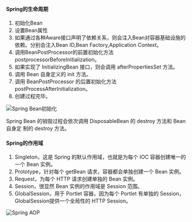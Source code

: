 #### Spring的生命周期

1. 初始化Bean
2. 设置Bean属性
3. 如果通过各种Aware接口声明了依赖关系，则会注入Bean对容器基础设施的依赖。分别会注入Bean ID,Bean Factory,Application Context。
4. 调用BeanPostProcessor的前置初始化方法postprocessorBeforeInitialization。
5. 如果实现了 InitializingBean 接口，则会调用 afterPropertiesSet 方法。
6. 调用 Bean 自身定义的 init 方法。
7. 调用 BeanPostProcessor 的后置初始化方法 postProcessAfterInitialization。
8. 创建过程完毕。

![Spring Bean初始化](https://github.com/ljcan/Review/blob/master/Java/pictures/%E6%90%9C%E7%8B%97%E6%88%AA%E5%9B%BE20190317150626.png)

Spring Bean 的销毁过程会依次调用 DisposableBean 的 destroy 方法和 Bean 自身定
制的 destroy 方法。

#### Spring的作用域
1. Singleton，这是 Spring 的默认作用域，也就是为每个 IOC 容器创建唯一的一个 Bean 实例。
2. Prototype，针对每个 getBean 请求，容器都会单独创建一个 Bean 实例。
3. Request，为每个 HTTP 请求创建单独的 Bean 实例。
4. Session，很显然 Bean 实例的作用域是 Session 范围。
5. GlobalSession，用于 Portlet 容器，因为每个 Portlet 有单独的 Session，GlobalSession提供一个全局性的 HTTP Session。

![Spring AOP](https://github.com/ljcan/Review/blob/master/Java/pictures/Sprinng%20APO.png)
